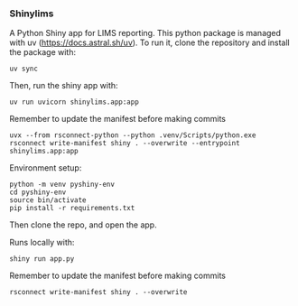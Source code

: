 ### Shinylims

A Python Shiny app for LIMS reporting.
This python package is managed with uv (https://docs.astral.sh/uv). To run it, clone the repository and install the package with:

```
uv sync
```

Then, run the shiny app with:

```
uv run uvicorn shinylims.app:app
```

Remember to update the manifest before making commits

```
uvx --from rsconnect-python --python .venv/Scripts/python.exe rsconnect write-manifest shiny . --overwrite --entrypoint shinylims.app:app
```


Environment setup:

```
python -m venv pyshiny-env
cd pyshiny-env
source bin/activate
pip install -r requirements.txt
```

Then clone the repo, and open the app.

Runs locally with:

```
shiny run app.py
```

Remember to update the manifest before making commits

```
rsconnect write-manifest shiny . --overwrite
```